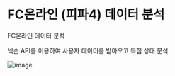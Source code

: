 # FC온라인 (피파4) 데이터 분석 
FC온라인 데이터 분석

넥슨 API를 이용하여 사용자 데이터를 받아오고 득점 상태 분석 


![image](https://github.com/subsup98/FConline_analysis/assets/96379076/6d654a1c-7736-46fd-9149-18a8c4ca5b65)
